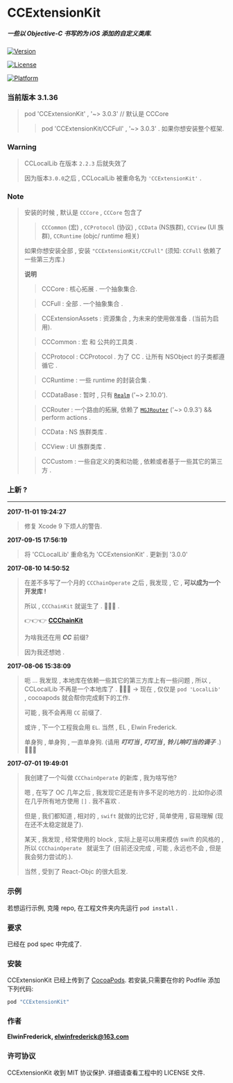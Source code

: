 # CCExtensionKit

##### 一些以 Objective-C 书写的为 iOS 添加的自定义类库. 

[![Version](https://img.shields.io/cocoapods/v/CCExtensionKit.svg?style=flat)](http://cocoapods.org/pods/CCExtensionKit)

[![License](https://img.shields.io/cocoapods/l/CCExtensionKit.svg?style=flat)](http://cocoapods.org/pods/CCExtensionKit)

[![Platform](https://img.shields.io/cocoapods/p/CCExtensionKit.svg?style=flat)](http://cocoapods.org/pods/CCExtensionKit)

### 当前版本 3.1.36

> pod 'CCExtensionKit' , '~> 3.0.3' // 默认是 CCCore
> 
> > pod 'CCExtensionKit/CCFull' , '~> 3.0.3' . 如果你想安装整个框架.

### Warning 
> CCLocalLib 在版本 `2.2.3` 后就失效了
> 
> 因为版本`3.0.0`之后 , CCLocalLib 被重命名为 `'CCExtensionKit'` .

### Note
> 安装的时候 , 默认是 `CCCore` , `CCCore` 包含了 
> 
> > `CCCommon` (宏) , `CCProtocol` (协议) , `CCData` (NS族群), `CCView` (UI 族群), `CCRuntime` (objc/ runtime 相关)
> 
> 如果你想安装全部 , 安装 `"CCExtensionKit/CCFull"` (须知: `CCFull` 依赖了一些第三方库.)
> 
> **说明**
> 
> > CCCore : 核心拓展 . 一个抽象集合.
> 
> > CCFull : 全部 . 一个抽象集合 .
> 
> > CCExtensionAssets : 资源集合 , 为未来的使用做准备 . (当前为启用).
> 
> > CCCommon : 宏 和 公共的工具类 .
> 
> > CCProtocol : CCProtocol . 为了 CC . 让所有 NSObject 的子类都遵循它 .
> 
> > CCRuntime : 一些 runtime 的封装合集 .
> 
> > CCDataBase : 暂时 , 只有 [`Realm`](https://github.com/realm/realm-cocoa) ('~> 2.10.0').
> 
> > CCRouter : 一个路由的拓展, 依赖了 [`MGJRouter`](https://github.com/meili/MGJRouter) ('~> 0.9.3') && perform actions .
> 
> > CCData : NS 族群类库 .
> 
> > CCView : UI 族群类库 .
> 
> > CCCustom :  一些自定义的类和功能 , 依赖或者基于一些其它的第三方 .

### 上新 ?
---
**2017-11-01 19:24:27**

> 修复 Xcode 9 下烦人的警告.


**2017-09-15 17:56:19**

> 将 'CCLocalLib' 重命名为 'CCExtensionKit' .
> 更新到 '3.0.0'
> 

**2017-08-10 14:50:52**
  
> 在差不多写了一个月的 `CCChainOperate` 之后 , 我发现 , 它 , **可以成为一个开发库 !**
> 
> 所以 , `CCChainKit` 就诞生了 . 👏👏👏 .
> 
> 👉👉👉 **[CCChainKit](https://github.com/VArbiter/CCChainKit)**
> 
> 为啥我还在用 __*CC*__ 前缀?
> 
> 因为我还想她 .

**2017-08-06 15:38:09**

> 呃 ... 我发现 , 本地库在依赖一些其它的第三方库上有一些问题 , 所以 , CCLocalLib 不再是一个本地库了 .
👏👏👏 -> 现在 , 仅仅是 `pod 'LocalLib' ` , cocoapods 就会帮你完成剩下的工作.
>
> 可能 , 我不会再用 `CC` 前缀了. 
> 
> 或许 , 下一个工程我会用 `EL`. 当然 , EL , Elwin Frederick.
>
>  单身狗 , 单身狗 , 一直单身狗. (请用 _**叮叮当 , 叮叮当 , 铃儿响叮当的调子**_ .) 🐶🐶🐶

**2017-07-01 19:49:01**
> 我创建了一个叫做 `CCChainOperate` 的新库 , 我为啥写他?
>
> 嗯 , 在写了 OC 几年之后 , 我发现它还是有许多不足的地方的 . 比如你必须在几乎所有地方使用 `[]` . 我不喜欢 . 
> 
> 但是 , 我们都知道 , 相对的 , `swift` 就做的比它好 , 简单使用 , 容易理解 (现在还不太稳定就是了). 
> 
>  某天 , 我发现 , 经常使用的 block ,  实际上是可以用来模仿 swift 的风格的 , 所以 `CCChainOperate ` 就诞生了 (目前还没完成 , 可能 , 永远也不会 , 但是我会努力尝试的.).
>  
>  当然 , 受到了 React-Objc 的很大启发.

### 示例

若想运行示例, 克隆 repo,  在工程文件夹内先运行 `pod install` .

### 要求

已经在 pod spec 中完成了.

### 安装

CCExtensionKit 已经上传到了 [CocoaPods](http://cocoapods.org). 若安装,只需要在你的 Podfile 添加下列代码:

```ruby
pod "CCExtensionKit"
```

### 作者

**ElwinFrederick, [elwinfrederick@163.com](elwinfrederick@163.com)**

### 许可协议

CCExtensionKit 收到 MIT 协议保护. 详细请查看工程中的 LICENSE 文件.
